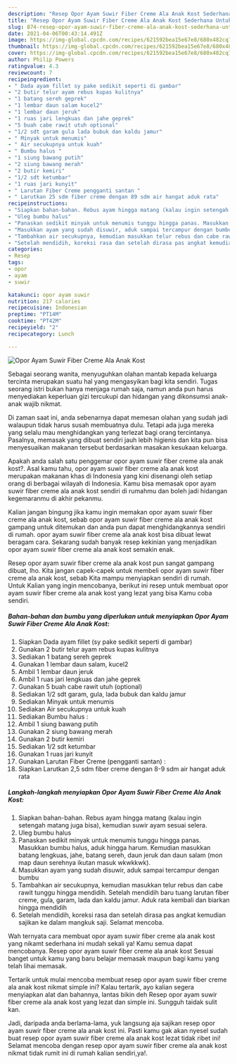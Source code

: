 ```yaml
---
description: "Resep Opor Ayam Suwir Fiber Creme Ala Anak Kost Sederhana Untuk Jualan"
title: "Resep Opor Ayam Suwir Fiber Creme Ala Anak Kost Sederhana Untuk Jualan"
slug: 874-resep-opor-ayam-suwir-fiber-creme-ala-anak-kost-sederhana-untuk-jualan
date: 2021-04-06T00:43:14.491Z
image: https://img-global.cpcdn.com/recipes/621592bea15e67e8/680x482cq70/opor-ayam-suwir-fiber-creme-ala-anak-kost-foto-resep-utama.jpg
thumbnail: https://img-global.cpcdn.com/recipes/621592bea15e67e8/680x482cq70/opor-ayam-suwir-fiber-creme-ala-anak-kost-foto-resep-utama.jpg
cover: https://img-global.cpcdn.com/recipes/621592bea15e67e8/680x482cq70/opor-ayam-suwir-fiber-creme-ala-anak-kost-foto-resep-utama.jpg
author: Philip Powers
ratingvalue: 4.3
reviewcount: 7
recipeingredient:
- " Dada ayam fillet sy pake sedikit seperti di gambar"
- "2 butir telur ayam rebus kupas kulitnya"
- "1 batang sereh geprek"
- "1 lembar daun salam kucel2"
- "1 lembar daun jeruk"
- "1 ruas jari lengkuas dan jahe geprek"
- "5 buah cabe rawit utuh optional"
- "1/2 sdt garam gula lada bubuk dan kaldu jamur"
- " Minyak untuk menumis"
- " Air secukupnya untuk kuah"
- " Bumbu halus "
- "1 siung bawang putih"
- "2 siung bawang merah"
- "2 butir kemiri"
- "1/2 sdt ketumbar"
- "1 ruas jari kunyit"
- " Larutan Fiber Creme pengganti santan "
- " Larutkan 25 sdm fiber creme dengan 89 sdm air hangat aduk rata"
recipeinstructions:
- "Siapkan bahan-bahan. Rebus ayam hingga matang (kalau ingin setengah matang juga bisa), kemudian suwir ayam sesuai selera."
- "Uleg bumbu halus"
- "Panaskan sedikit minyak untuk menumis tunggu hingga panas. Masukkan bumbu halus, aduk hingga harum. Kemudian masukkan batang lengkuas, jahe, batang sereh, daun jeruk dan daun salam (mon map daun serehnya ikutan masuk wkwkkwk)."
- "Masukkan ayam yang sudah disuwir, aduk sampai tercampur dengan bumbu"
- "Tambahkan air secukupnya, kemudian masukkan telur rebus dan cabe rawit tunggu hingga mendidih. Setelah mendidih baru tuang larutan fiber creme, gula, garam, lada dan kaldu jamur. Aduk rata kembali dan biarkan hingga mendidih"
- "Setelah mendidih, koreksi rasa dan setelah dirasa pas angkat kemudian sajikan ke dalam mangkuk saji. Selamat mencoba."
categories:
- Resep
tags:
- opor
- ayam
- suwir

katakunci: opor ayam suwir 
nutrition: 217 calories
recipecuisine: Indonesian
preptime: "PT14M"
cooktime: "PT42M"
recipeyield: "2"
recipecategory: Lunch

---
```



![Opor Ayam Suwir Fiber Creme Ala Anak Kost](https://img-global.cpcdn.com/recipes/621592bea15e67e8/680x482cq70/opor-ayam-suwir-fiber-creme-ala-anak-kost-foto-resep-utama.jpg)

Sebagai seorang wanita, menyuguhkan olahan mantab kepada keluarga tercinta merupakan suatu hal yang mengasyikan bagi kita sendiri. Tugas seorang istri bukan hanya menjaga rumah saja, namun anda pun harus menyediakan keperluan gizi tercukupi dan hidangan yang dikonsumsi anak-anak wajib nikmat.

Di zaman  saat ini, anda sebenarnya dapat memesan olahan yang sudah jadi walaupun tidak harus susah membuatnya dulu. Tetapi ada juga mereka yang selalu mau menghidangkan yang terlezat bagi orang tercintanya. Pasalnya, memasak yang dibuat sendiri jauh lebih higienis dan kita pun bisa menyesuaikan makanan tersebut berdasarkan masakan kesukaan keluarga. 



Apakah anda salah satu penggemar opor ayam suwir fiber creme ala anak kost?. Asal kamu tahu, opor ayam suwir fiber creme ala anak kost merupakan makanan khas di Indonesia yang kini disenangi oleh setiap orang di berbagai wilayah di Indonesia. Kamu bisa memasak opor ayam suwir fiber creme ala anak kost sendiri di rumahmu dan boleh jadi hidangan kegemaranmu di akhir pekanmu.

Kalian jangan bingung jika kamu ingin memakan opor ayam suwir fiber creme ala anak kost, sebab opor ayam suwir fiber creme ala anak kost gampang untuk ditemukan dan anda pun dapat menghidangkannya sendiri di rumah. opor ayam suwir fiber creme ala anak kost bisa dibuat lewat beragam cara. Sekarang sudah banyak resep kekinian yang menjadikan opor ayam suwir fiber creme ala anak kost semakin enak.

Resep opor ayam suwir fiber creme ala anak kost pun sangat gampang dibuat, lho. Kita jangan capek-capek untuk membeli opor ayam suwir fiber creme ala anak kost, sebab Kita mampu menyiapkan sendiri di rumah. Untuk Kalian yang ingin mencobanya, berikut ini resep untuk membuat opor ayam suwir fiber creme ala anak kost yang lezat yang bisa Kamu coba sendiri.

<!--inarticleads1-->

##### Bahan-bahan dan bumbu yang diperlukan untuk menyiapkan Opor Ayam Suwir Fiber Creme Ala Anak Kost:

1. Siapkan  Dada ayam fillet (sy pake sedikit seperti di gambar)
1. Gunakan 2 butir telur ayam rebus kupas kulitnya
1. Sediakan 1 batang sereh geprek
1. Gunakan 1 lembar daun salam, kucel2
1. Ambil 1 lembar daun jeruk
1. Ambil 1 ruas jari lengkuas dan jahe geprek
1. Gunakan 5 buah cabe rawit utuh (optional)
1. Sediakan 1/2 sdt garam, gula, lada bubuk dan kaldu jamur
1. Sediakan  Minyak untuk menumis
1. Sediakan  Air secukupnya untuk kuah
1. Sediakan  Bumbu halus :
1. Ambil 1 siung bawang putih
1. Gunakan 2 siung bawang merah
1. Gunakan 2 butir kemiri
1. Sediakan 1/2 sdt ketumbar
1. Gunakan 1 ruas jari kunyit
1. Gunakan  Larutan Fiber Creme (pengganti santan) :
1. Siapkan  Larutkan 2,5 sdm fiber creme dengan 8-9 sdm air hangat aduk rata




<!--inarticleads2-->

##### Langkah-langkah menyiapkan Opor Ayam Suwir Fiber Creme Ala Anak Kost:

1. Siapkan bahan-bahan. Rebus ayam hingga matang (kalau ingin setengah matang juga bisa), kemudian suwir ayam sesuai selera.
1. Uleg bumbu halus
1. Panaskan sedikit minyak untuk menumis tunggu hingga panas. Masukkan bumbu halus, aduk hingga harum. Kemudian masukkan batang lengkuas, jahe, batang sereh, daun jeruk dan daun salam (mon map daun serehnya ikutan masuk wkwkkwk).
1. Masukkan ayam yang sudah disuwir, aduk sampai tercampur dengan bumbu
1. Tambahkan air secukupnya, kemudian masukkan telur rebus dan cabe rawit tunggu hingga mendidih. Setelah mendidih baru tuang larutan fiber creme, gula, garam, lada dan kaldu jamur. Aduk rata kembali dan biarkan hingga mendidih
1. Setelah mendidih, koreksi rasa dan setelah dirasa pas angkat kemudian sajikan ke dalam mangkuk saji. Selamat mencoba.




Wah ternyata cara membuat opor ayam suwir fiber creme ala anak kost yang nikamt sederhana ini mudah sekali ya! Kamu semua dapat mencobanya. Resep opor ayam suwir fiber creme ala anak kost Sesuai banget untuk kamu yang baru belajar memasak maupun bagi kamu yang telah lihai memasak.

Tertarik untuk mulai mencoba membuat resep opor ayam suwir fiber creme ala anak kost nikmat simple ini? Kalau tertarik, ayo kalian segera menyiapkan alat dan bahannya, lantas bikin deh Resep opor ayam suwir fiber creme ala anak kost yang lezat dan simple ini. Sungguh taidak sulit kan. 

Jadi, daripada anda berlama-lama, yuk langsung aja sajikan resep opor ayam suwir fiber creme ala anak kost ini. Pasti kamu gak akan nyesel sudah buat resep opor ayam suwir fiber creme ala anak kost lezat tidak ribet ini! Selamat mencoba dengan resep opor ayam suwir fiber creme ala anak kost nikmat tidak rumit ini di rumah kalian sendiri,ya!.

